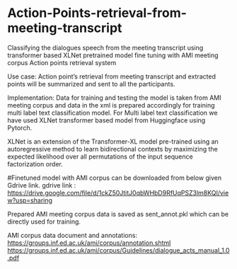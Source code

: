 # Action-Points-retrieval-from-meeting-transcript
Classifying the dialogues speech from the meeting transcript using transformer based XLNet pretrained model fine tuning with AMI meeting corpus
Action points retrieval system

Use case: Action point’s retrieval from meeting transcript and extracted points will be summarized and sent to all the participants.

Implementation:
Data for training and testing the model is taken from AMI meeting corpus and data in the xml is prepared accordingly for training multi label text classification model.
For Multi label text classification we have used XLNet transformer based model from Huggingface using Pytorch. 

XLNet is an extension of the Transformer-XL model pre-trained using an autoregressive method to learn bidirectional contexts by maximizing the expected likelihood over all permutations of the input sequence factorization order.



#Finetuned model with AMI corpus can be downloaded from below given Gdrive link.
gdrive link : https://drive.google.com/file/d/1ckZ50JtitJ0qbWHbD9RfUqPSZ3lm8KQI/view?usp=sharing

Prepared AMI meeting corpus data is saved as sent_annot.pkl which can be directly used for training.

AMI corpus data document and annotations: 
https://groups.inf.ed.ac.uk/ami/corpus/annotation.shtml
https://groups.inf.ed.ac.uk/ami/corpus/Guidelines/dialogue_acts_manual_1.0.pdf
